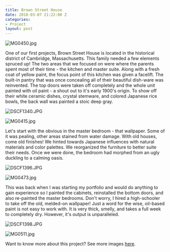 ```yaml
---
title: Brown Street House
date: 2018-03-07 21:22:00 Z
categories:
- Project
layout: post
---
```


![MG0450.jpg](/uploads/MG0450.jpg)

One of our first projects, Brown Street House is located in the historical district of Cambridge, Massachusetts. This family needed a few elements spruced up! The two areas that we focused on were where the parents spent most of their time - the kitchen and master suite. Along with a fresh coat of yellow paint, the focus point of this kitchen was given a facelift. The built-in pantry that was once concealing all of their beautiful dish-ware was reinvented. The top doors were taken off completely and the whole unit painted with oil paint - a shout out to it's early 1900's origin. To show off their white ceramic dishes, crystal stemware, and colored Japanese rice bowls, the back wall was painted a stoic deep gray.

![DSCF1340.JPG](/uploads/DSCF1340.JPG)

![MG0415.jpg](/uploads/MG0415.jpg)

Let's start with the obvious in the master bedroom - that wallpaper. Some of it was pealing, other areas stained from water damage. With old houses, come old finishes! We hinted towards Japanese influences with natural materials and color palettes. We reorganized the furniture to better suite their needs. Once we were done, the bedroom had morphed from an ugly duckling to a calming oasis.

![DSCF1396.JPG](/uploads/DSCF1396.JPG)

![MG0473.jpg](/uploads/MG0473.jpg)

This was back when I was starting my portfolio and would do anything to gain experience so I painted the cabinets, reinstalled the bottom doors, and also re-painted the master bedrooms. Don't worry, I hired a high-schooler to take off the old, melded-on wallpaper! Just a word for the wise, oil-based paint is not easy to work with. It is very thick, smelly, and takes a full week to completely dry. However, it's output is unparalleled.

![DSCF1398.JPG](/uploads/DSCF1398.JPG)

![MG0511.jpg](/uploads/MG0511.jpg)

Want to know more about this project? See more images [here](http://basic-space.com/posts/brown-street.html).